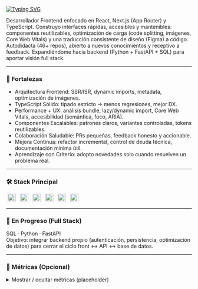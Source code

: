[![Typing SVG](https://readme-typing-svg.demolab.com?font=Inter&weight=600&size=30&duration=3400&pause=800&color=EB3A24&center=true&vCenter=true&width=750&lines=Hola%2C+soy+Gian;Frontend+Developer+React+%2F+Next.js;Performance+%7C+Accesibilidad+%7C+Escalabilidad;Aprendizaje+continuo+y+feedback+abierto)](https://github.com/GianBaeza)

Desarrollador Frontend enfocado en React, Next.js (App Router) y TypeScript. Construyo interfaces rápidas, accesibles y mantenibles: componentes reutilizables, optimización de carga (code splitting, imágenes, Core Web Vitals) y una traducción consistente de diseño (Figma) a código. Autodidacta (46+ repos), abierto a nuevos conocimientos y receptivo a feedback. Expandiéndome hacia backend (Python + FastAPI + SQL) para aportar visión full stack.

---

### 🔧 Fortalezas
- Arquitectura Frontend: SSR/ISR, dynamic imports, metadata, optimización de imágenes.
- TypeScript Sólido: tipado estricto → menos regresiones, mejor DX.
- Performance + UX: análisis bundle, lazy/dynamic import, Core Web Vitals, accesibilidad (semántica, foco, ARIA).
- Componentes Escalables: patrones claros, variantes controladas, tokens reutilizables.
- Colaboración Saludable: PRs pequeñas, feedback honesto y accionable.
- Mejora Continua: refactor incremental, control de deuda técnica, documentación mínima útil.
- Aprendizaje con Criterio: adopto novedades solo cuando resuelven un problema real.

---

### 🛠 Stack Principal
<!-- Badges (opcional, comentar si no quieres) -->
<p>
  <img src="https://img.shields.io/badge/React-20232A?logo=react&logoColor=61DAFB&labelColor=20232A" height="22" style="margin: 0 4px;" />
  <img src="https://img.shields.io/badge/Next.js-000000?logo=nextdotjs&logoColor=FFFFFF" height="22" style="margin: 0 4px;" />
  <img src="https://img.shields.io/badge/TypeScript-3178C6?logo=typescript&logoColor=FFFFFF" height="22" style="margin: 0 4px;" />
  <img src="https://img.shields.io/badge/Tailwind-0F172A?logo=tailwindcss&logoColor=38BDF8" height="22" style="margin: 0 4px;" />
  <img src="https://img.shields.io/badge/Sass-CC6699?logo=sass&logoColor=FFFFFF" height="22" style="margin: 0 4px;" />
  <img src="https://img.shields.io/badge/Figma-1C1E26?logo=figma&logoColor=F24E1E" height="22" style="margin: 0 4px;" />
</p>

---

### 🧭 En Progreso (Full Stack)
SQL · Python · FastAPI  
Objetivo: integrar backend propio (autenticación, persistencia, optimización de datos) para cerrar el ciclo front ↔ API ↔ base de datos.

---

### 📌 Métricas (Opcional)
<details>
<summary>Mostrar / ocultar métricas (placeholder)</summary>

- Reducción de tiempo de carga inicial (Proyecto X): [A] → [B] s  
- Lighthouse Performance: [P1] → [P2]  
- Disminución bundle inicial: [X]% → [Y]%  
- Componentes reutilizables documentados: [N]  
- Accesibilidad (Lighthouse a11y): [A1] → [A2]  

</details>
